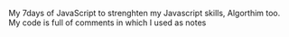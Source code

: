 My 7days of JavaScript to strenghten my Javascript skills, Algorthim too.
My code is full of comments in which I used as notes
